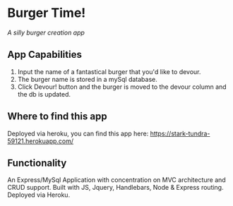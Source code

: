 # Burger Time!

*A silly burger creation app*

## App Capabilities
1. Input the name of a fantastical burger that you'd like to devour.
2. The burger name is stored in a mySql database.
2. Click Devour! button and the burger is moved to the devour column and the db is updated.

## Where to find this app
Deployed via heroku, you can find this app here: https://stark-tundra-59121.herokuapp.com/

## Functionality
An Express/MySql Application with concentration on MVC architecture and CRUD support.
Built with JS, Jquery, Handlebars, Node & Express routing. Deployed via Heroku.
